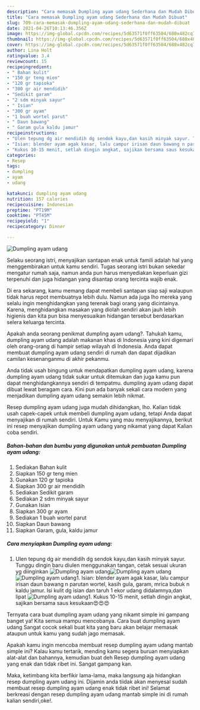 ```yaml
---
description: "Cara memasak Dumpling ayam udang Sederhana dan Mudah Dibuat"
title: "Cara memasak Dumpling ayam udang Sederhana dan Mudah Dibuat"
slug: 709-cara-memasak-dumpling-ayam-udang-sederhana-dan-mudah-dibuat
date: 2021-04-26T10:13:46.356Z
image: https://img-global.cpcdn.com/recipes/5d63571f0ff63504/680x482cq70/dumpling-ayam-udang-foto-resep-utama.jpg
thumbnail: https://img-global.cpcdn.com/recipes/5d63571f0ff63504/680x482cq70/dumpling-ayam-udang-foto-resep-utama.jpg
cover: https://img-global.cpcdn.com/recipes/5d63571f0ff63504/680x482cq70/dumpling-ayam-udang-foto-resep-utama.jpg
author: Lina Holt
ratingvalue: 3.4
reviewcount: 15
recipeingredient:
- " Bahan kulit"
- "150 gr teng mien"
- "120 gr tapioka"
- "300 gr air mendidih"
- "Sedikit garam"
- "2 sdm minyak sayur"
- " Isian"
- "300 gr ayam"
- "1 buah wortel parut"
- " Daun bawang"
- " Garam gula kaldu jamur"
recipeinstructions:
- "Ulen tepung dg air mendidih dg sendok kayu,dan kasih minyak sayur. Tunggu dingin baru diulen menggunakan tangan, cetak sesuai ukuran yg diinginkan"
- "Isian: blender ayam agak kasar, lalu campur irisan daun bawang n parutan wortel, kasih gula, garam, mrica bubuk n kaldu jamur. Isi kulit dg isian dan taruh 1 ekor udang didalamnya,dan lipat"
- "Kukus 10-15 menit, setlah dingin angkat, sajikan bersama saus kesukaan😍😍😍"
categories:
- Resep
tags:
- dumpling
- ayam
- udang

katakunci: dumpling ayam udang 
nutrition: 157 calories
recipecuisine: Indonesian
preptime: "PT19M"
cooktime: "PT45M"
recipeyield: "1"
recipecategory: Dinner

---
```



![Dumpling ayam udang](https://img-global.cpcdn.com/recipes/5d63571f0ff63504/680x482cq70/dumpling-ayam-udang-foto-resep-utama.jpg)

Selaku seorang istri, menyajikan santapan enak untuk famili adalah hal yang menggembirakan untuk kamu sendiri. Tugas seorang istri bukan sekedar mengatur rumah saja, namun anda pun harus menyediakan keperluan gizi terpenuhi dan juga hidangan yang disantap orang tercinta wajib enak.

Di era  sekarang, kamu memang dapat membeli santapan siap saji walaupun tidak harus repot membuatnya lebih dulu. Namun ada juga lho mereka yang selalu ingin menghidangkan yang terenak bagi orang yang dicintainya. Karena, menghidangkan masakan yang diolah sendiri akan jauh lebih higienis dan kita pun bisa menyesuaikan hidangan tersebut berdasarkan selera keluarga tercinta. 



Apakah anda seorang penikmat dumpling ayam udang?. Tahukah kamu, dumpling ayam udang adalah makanan khas di Indonesia yang kini digemari oleh orang-orang di hampir setiap wilayah di Indonesia. Anda dapat membuat dumpling ayam udang sendiri di rumah dan dapat dijadikan camilan kesenanganmu di akhir pekanmu.

Anda tidak usah bingung untuk mendapatkan dumpling ayam udang, karena dumpling ayam udang tidak sukar untuk ditemukan dan juga kamu pun dapat menghidangkannya sendiri di tempatmu. dumpling ayam udang dapat dibuat lewat beragam cara. Kini pun ada banyak sekali cara modern yang menjadikan dumpling ayam udang semakin lebih nikmat.

Resep dumpling ayam udang juga mudah dihidangkan, lho. Kalian tidak usah capek-capek untuk membeli dumpling ayam udang, tetapi Anda dapat menyajikan di rumah sendiri. Untuk Kamu yang mau menyajikannya, berikut ini resep menyajikan dumpling ayam udang yang nikamat yang dapat Kalian coba sendiri.

<!--inarticleads1-->

##### Bahan-bahan dan bumbu yang digunakan untuk pembuatan Dumpling ayam udang:

1. Sediakan  Bahan kulit
1. Siapkan 150 gr teng mien
1. Gunakan 120 gr tapioka
1. Siapkan 300 gr air mendidih
1. Sediakan Sedikit garam
1. Sediakan 2 sdm minyak sayur
1. Gunakan  Isian
1. Siapkan 300 gr ayam
1. Sediakan 1 buah wortel parut
1. Siapkan  Daun bawang
1. Siapkan  Garam, gula, kaldu jamur




<!--inarticleads2-->

##### Cara menyiapkan Dumpling ayam udang:

1. Ulen tepung dg air mendidih dg sendok kayu,dan kasih minyak sayur. Tunggu dingin baru diulen menggunakan tangan, cetak sesuai ukuran yg diinginkan
<img src="https://img-global.cpcdn.com/steps/0dd9cafdb536c4b8/160x128cq70/dumpling-ayam-udang-langkah-memasak-1-foto.jpg" alt="Dumpling ayam udang"><img src="https://img-global.cpcdn.com/steps/7e552744d92a43e7/160x128cq70/dumpling-ayam-udang-langkah-memasak-1-foto.jpg" alt="Dumpling ayam udang"><img src="https://img-global.cpcdn.com/steps/2b88ab81ca8505cd/160x128cq70/dumpling-ayam-udang-langkah-memasak-1-foto.jpg" alt="Dumpling ayam udang">1. Isian: blender ayam agak kasar, lalu campur irisan daun bawang n parutan wortel, kasih gula, garam, mrica bubuk n kaldu jamur. Isi kulit dg isian dan taruh 1 ekor udang didalamnya,dan lipat
<img src="https://img-global.cpcdn.com/steps/7a4076fb26f0669c/160x128cq70/dumpling-ayam-udang-langkah-memasak-2-foto.jpg" alt="Dumpling ayam udang">1. Kukus 10-15 menit, setlah dingin angkat, sajikan bersama saus kesukaan😍😍😍




Ternyata cara buat dumpling ayam udang yang nikamt simple ini gampang banget ya! Kita semua mampu mencobanya. Cara buat dumpling ayam udang Sangat cocok sekali buat kita yang baru akan belajar memasak ataupun untuk kamu yang sudah jago memasak.

Apakah kamu ingin mencoba membuat resep dumpling ayam udang mantab simple ini? Kalau kamu tertarik, mending kamu segera buruan menyiapkan alat-alat dan bahannya, kemudian buat deh Resep dumpling ayam udang yang enak dan tidak ribet ini. Sangat gampang kan. 

Maka, ketimbang kita berfikir lama-lama, maka langsung aja hidangkan resep dumpling ayam udang ini. Dijamin anda tiidak akan menyesal sudah membuat resep dumpling ayam udang enak tidak ribet ini! Selamat berkreasi dengan resep dumpling ayam udang mantab simple ini di rumah kalian sendiri,oke!.

